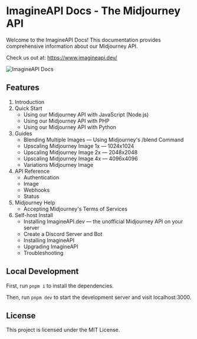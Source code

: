 # ImagineAPI Docs - The Midjourney API 

Welcome to the ImagineAPI Docs! This documentation provides comprehensive information about our Midjourney API. 

Check us out at: https://www.imagineapi.dev/

![ImagineAPI Docs](https://github.com/imagineapi/docs/assets/76411744/9644df2c-ed79-4ea0-8b37-849adc64a456)

## Features

1. Introduction
2. Quick Start
    - Using our Midjourney API with JavaScript (Node.js)
    - Using our Midjourney API with PHP
    - Using our Midjourney API with Python
3. Guides
    - Blending Multiple Images — Using Midjourney's /blend Command
    - Upscaling Midjourney Image 1x — 1024x1024
    - Upscaling Midjourney Image 2x — 2048x2048
    - Upscaling Midjourney Image 4x — 4096x4096
    - Variations Midjourney Image
4. API Reference
    - Authentication
    - Image
    - Webhooks
    - Status
5. Midjourney Help
    - Accepting Midjourney's Terms of Services
6. Self-host Install
    - Installing ImagineAPI.dev — the unofficial Midjourney API on your server
    - Create a Discord Server and Bot
    - Installing ImagineAPI
    - Upgrading ImagineAPI
    - Troubleshooting

## Local Development

First, run `pnpm i` to install the dependencies.

Then, run `pnpm dev` to start the development server and visit localhost:3000. 

## License

This project is licensed under the MIT License.
